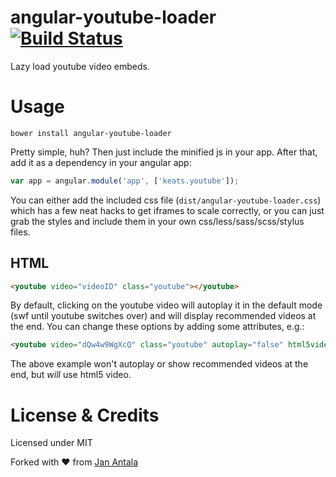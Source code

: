# angular-youtube-loader [![Build Status](https://travis-ci.org/yoshokatana/angular-youtube-loader.svg?branch=master)](https://travis-ci.org/yoshokatana/angular-youtube-loader)

Lazy load youtube video embeds.

# Usage

`bower install angular-youtube-loader`

Pretty simple, huh? Then just include the minified js in your app. After that, add it as a dependency in your angular app:

```js
var app = angular.module('app', ['keats.youtube']);
```

You can either add the included css file (`dist/angular-youtube-loader.css`) which has a few neat hacks to get iframes to scale correctly, or you can just grab the styles and include them in your own css/less/sass/scss/stylus files.

## HTML

```html
<youtube video="videoID" class="youtube"></youtube>
```

By default, clicking on the youtube video will autoplay it in the default mode (swf until youtube switches over) and will display recommended videos at the end. You can change these options by adding some attributes, e.g.:

```html
<youtube video="dQw4w9WgXcQ" class="youtube" autoplay="false" html5video="true" recommended="false"></youtube>
```

The above example won't autoplay or show recommended videos at the end, but *will* use html5 video.

# License & Credits

Licensed under MIT

Forked with ♥ from [Jan Antala](http://www.janantala.com)